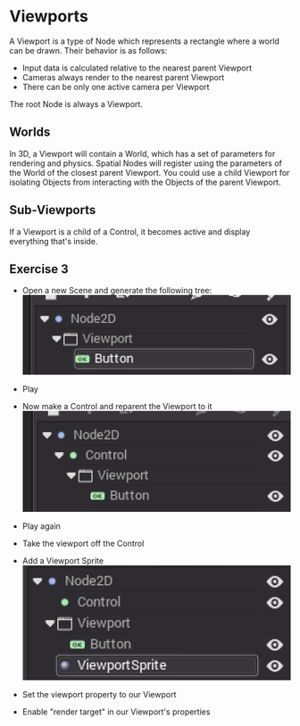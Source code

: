 # Viewports

A Viewport is a type of Node which represents a rectangle where a world can be drawn. Their behavior is as follows:

- Input data is calculated relative to the nearest parent Viewport
- Cameras always render to the nearest parent Viewport
- There can be only one active camera per Viewport

The root Node is always a Viewport.

## Worlds

In 3D, a Viewport will contain a World, which has a set of parameters for rendering and physics. Spatial Nodes will register using the parameters of the World of the closest parent Viewport. You could use a child Viewport for isolating Objects from interacting with the Objects of the parent Viewport. 

## Sub-Viewports

If a Viewport is a child of a Control, it becomes active and display everything that's inside.

## Exercise 3

- Open a new Scene and generate the following tree:
![viewports tree](img/viewports.png)

- Play
- Now make a Control and reparent the Viewport to it
![viewports tree 2](img/viewports2.png)

- Play again
- Take the viewport off the Control
- Add a Viewport Sprite
![viewports tree 3](img/viewports3.png)

- Set the viewport property to our Viewport
- Enable "render target" in our Viewport's properties

